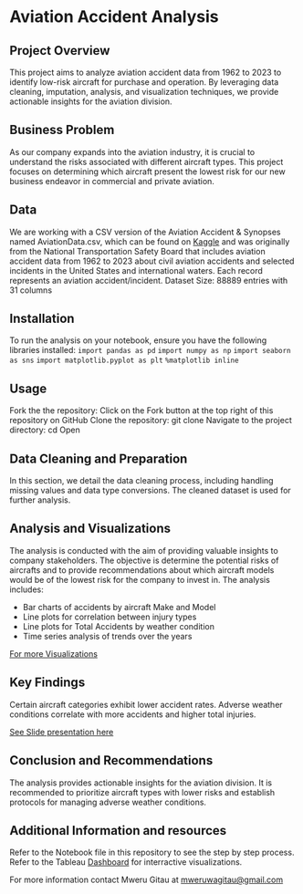 # Aviation Accident Analysis

## Project Overview
This project aims to analyze aviation accident data from 1962 to 2023 to identify low-risk aircraft for purchase and operation. By leveraging data cleaning, imputation, analysis, and visualization techniques, we provide actionable insights for the aviation division.

## Business Problem
As our company expands into the aviation industry, it is crucial to understand the risks associated with different aircraft types. This project focuses on determining which aircraft present the lowest risk for our new business endeavor in commercial and private aviation.

## Data
We are working with a CSV version of the Aviation Accident & Synopses named AviationData.csv, which can be found on [Kaggle](https://www.kaggle.com/datasets/khsamaha/aviation-accident-database-synopses) and was originally from the National Transportation Safety Board that includes aviation accident data from 1962 to 2023 about civil aviation accidents and selected incidents in the United States and international waters.
Each record represents an aviation accident/incident.
Dataset Size: 88889 entries with 31 columns

## Installation
To run the analysis on your notebook, ensure you have the following libraries installed:
`import pandas as pd`
`import numpy as np`
`import seaborn as sns`
`import matplotlib.pyplot as plt`
`%matplotlib inline`

## Usage
Fork the the repository:
Click on the Fork button at the top right of this repository on GitHub
Clone the repository:
git clone <repository-url>
Navigate to the project directory:
cd <name-of-directory>
Open <your-notebook-application>
    
## Data Cleaning and Preparation
In this section, we detail the data cleaning process, including handling missing values and data type conversions. The cleaned dataset is used for further analysis. 

## Analysis and Visualizations
The analysis is conducted with the aim of providing valuable insights to company stakeholders. The objective is determine the potential risks of aircrafts and to provide recommendations about which aircraft models would be of the lowest risk for the company to invest in.
The analysis includes:

- Bar charts of accidents by aircraft Make and Model
- Line plots for correlation between injury types
- Line plots for Total Accidents by weather condition
- Time series analysis of trends over the years

[For more Visualizations](https://public.tableau.com/views/Phase1-Project_17273071137820/Dashboard1?:language=en-GB&publish=yes&:sid=&:redirect=auth&:display_count=n&:origin=viz_share_link)
    
## Key Findings
Certain aircraft categories exhibit lower accident rates.
Adverse weather conditions correlate with more accidents and higher total injuries.

[See Slide presentation here](https://docs.google.com/presentation/d/1aKcoomGOx3dadl9XBWRZdeFGosfuYmgmohNMtGTOWRc/edit?usp=sharing)
    
## Conclusion and Recommendations
The analysis provides actionable insights for the aviation division. It is recommended to prioritize aircraft types with lower risks and establish protocols for managing adverse weather conditions.

## Additional Information and resources
Refer to the Notebook file in this repository to see the step by step process.
Refer to the Tableau [Dashboard](https://public.tableau.com/views/Phase1-Project_17273071137820/Dashboard1?:language=en-GB&publish=yes&:sid=&:redirect=auth&:display_count=n&:origin=viz_share_link) for interractive visualizations.

For more information contact Mweru Gitau at mweruwagitau@gmail.com
